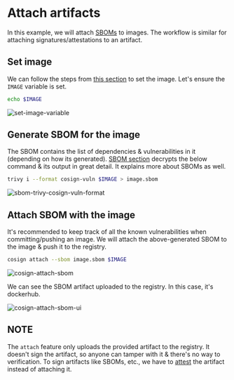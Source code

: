 # Attach artifacts

In this example, we will attach [SBOMs](../sbom/index.md) to images. The workflow is similar for attaching signatures/attestations to an artifact.

## Set image

We can follow the steps from [this section](./set-image.md) to set the image. Let's ensure the `IMAGE` variable is set.

```bash
echo $IMAGE
```

![set-image-variable](../images/set-image-variable.png)


## Generate SBOM for the image

The SBOM contains the list of dependencies & vulnerabilities in it (depending on how its generated). [SBOM section](../sbom/generate.md#trivy) decrypts the below command & its output in great detail. It explains more about SBOMs as well.

```bash
trivy i --format cosign-vuln $IMAGE > image.sbom
```

![sbom-trivy-cosign-vuln-format](../images/sbom-trivy-cosign-vuln-format.png)

## Attach SBOM with the image

It's recommended to keep track of all the known vulnerabilities when committing/pushing an image. We will attach the above-generated SBOM to the image & push it to the registry.

```bash
cosign attach --sbom image.sbom $IMAGE
```

![cosign-attach-sbom](../images/cosign-attach-sbom.png)

We can see the SBOM artifact uploaded to the registry. In this case, it's dockerhub.

![cosign-attach-sbom-ui](../images/cosign-attach-sbom-ui.png)

## NOTE

The `attach` feature only uploads the provided artifact to the registry. It doesn't sign the artifact, so anyone can tamper with it & there's no way to verification. To sign artifacts like SBOMs, etc., we have to [attest](./attest-and-verify-artifacts.md) the artifact instead of attaching it.

